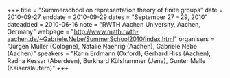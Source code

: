 +++
title = "Summerschool on representation theory of finite groups"
date = 2010-09-27
enddate = 2010-09-29
dates = "September 27 - 29, 2010"
dateadded = 2010-06-16
note = "RWTH Aachen University, Aachen, Germany"
webpage = "http://www.math.rwth-aachen.de/~Gabriele.Nebe/SummerSchool2010/index.html"
organisers = "Jürgen Müller (Cologne), Natalie Naehrig (Aachen), Gabriele Nebe (Aachen)"
speakers = "Karin Erdmann (Oxford), Gerhard Hiss (Aachen), Radha Kessar (Aberdeen), Burkhard Külshammer (Jena), Gunter Malle (Kaiserslautern)"
+++
